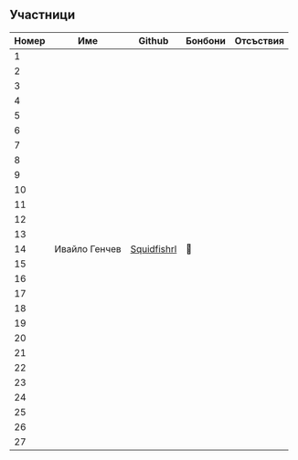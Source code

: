 ## Участници

|Номер| Име | Github | Бонбони | Отсъствия |
|-----|-----|--------|---------|-----------|
1 |
2 |
3 |
4 |
5 |
6 |
7 |
8 |
9 |
10 |
11 |
12 |
13 |
14 | Ивайло Генчев | [Squidfishrl](https://github.com/Squidfishrl) | :candy: |
15 |
16 |
17 |
18 |
19 |
20 |
21 |
22 |
23 |
24 |
25 |
26 |
27 |
